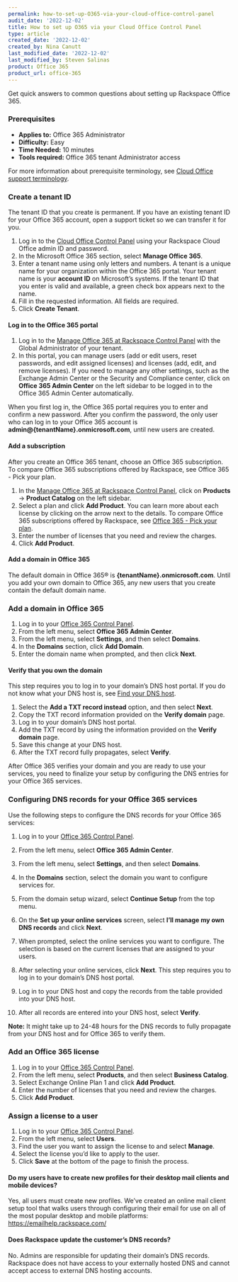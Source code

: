 ```yaml
---
permalink: how-to-set-up-O365-via-your-cloud-office-control-panel
audit_date: '2022-12-02'
title: How to set up O365 via your Cloud Office Control Panel
type: article
created_date: '2022-12-02'
created_by: Nina Canutt
last_modified_date: '2022-12-02'
last_modified_by: Steven Salinas
product: Office 365
product_url: office-365
---
```


Get quick answers to common questions about setting up Rackspace Office 365.

### Prerequisites

- **Applies to:** Office 365 Administrator
- **Difficulty:** Easy
- **Time Needed:** 10 minutes
- **Tools required:** Office 365 tenant Administrator access

For more information about prerequisite terminology, see
[Cloud Office support terminology](/support/how-to/cloud-office-support-terminology/).

### Create a tenant ID
The tenant ID that you create is permanent. If you have an existing tenant ID for your Office 365 account, open a support ticket so we can transfer it for you.

1.	Log in to the [Cloud Office Control Panel](https://cp.rackspace.com/) using your Rackspace Cloud Office admin ID and password.
2.	In the Microsoft Office 365 section, select **Manage Office 365**.
3.	Enter a tenant name using only letters and numbers.
A tenant is a unique name for your organization within the Office 365 portal. Your tenant name is your **account ID** on Microsoft’s systems.
If the tenant ID that you enter is valid and available, a green check box appears next to the name.
4.	Fill in the requested information. All fields are required.
5.	Click **Create Tenant**.

#### Log in to the Office 365 portal
1.	Log in to the [Manage Office 365 at Rackspace Control Panel](https://manage365.rackspace.com/) with the Global Administrator of your tenant.
2.	In this portal, you can manage users (add or edit users, reset passwords, and edit assigned licenses) and licenses (add, edit, and remove licenses). If you need to manage any other settings, such as the Exchange Admin Center or the Security and Compliance center, click on **Office 365 Admin Center** on the left sidebar to be logged in to the Office 365 Admin Center automatically.

When you first log in, the Office 365 portal requires you to enter and confirm a new password. After you confirm the password, the only user who can log in to your Office 365 account is **admin@{tenantName}.onmicrosoft.com**, until new users are created.

#### Add a subscription
After you create an Office 365 tenant, choose an Office 365 subscription. To compare Office 365 subscriptions offered by Rackspace, see Office 365 - Pick your plan.

1.	In the [Manage Office 365 at Rackspace Control Panel](https://www.rackspace.com/office-365/pick-your-plan), click on **Products** -> **Product Catalog** on the left sidebar.
2.	Select a plan and click **Add Product**. You can learn more about each license by clicking on the arrow next to the details. To compare Office 365 subscriptions offered by Rackspace, see [Office 365 - Pick your plan](https://www.rackspace.com/office-365/pick-your-plan).
3.	Enter the number of licenses that you need and review the charges.
4.	Click **Add Product**.

#### Add a domain in Office 365
The default domain in Office 365® is **{tenantName}.onmicrosoft.com**. Until you add your own domain to Office 365, any new users that you create contain the default domain name.

### Add a domain in Office 365
1.	Log in to your [Office 365 Control Panel](https://manage365.rackspace.com/).
2.	From the left menu, select **Office 365 Admin Center**.
3.	From the left menu, select **Settings**, and then select **Domains**.
4.	In the **Domains** section, click **Add Domain**.
5.	Enter the domain name when prompted, and then click **Next**.

#### Verify that you own the domain
This step requires you to log in to your domain’s DNS host portal. If you do not know what your DNS host is, see [Find your DNS host](https://docs.rackspace.com/support/how-to/find-dns-host/).
1.	Select the **Add a TXT record instead** option, and then select **Next**.
2.	Copy the TXT record information provided on the **Verify domain** page.
3.	Log in to your domain’s DNS host portal.
4.	Add the TXT record by using the information provided on the **Verify domain** page.
5.	Save this change at your DNS host.
6.	After the TXT record fully propagates, select **Verify**.

After Office 365 verifies your domain and you are ready to use your services, you need to finalize your setup by configuring the DNS entries for your Office 365 services.


### Configuring DNS records for your Office 365 services
Use the following steps to configure the DNS records for your Office 365 services:
1.	Log in to your [Office 365 Control Panel](https://manage365.rackspace.com/).
2.	From the left menu, select **Office 365 Admin Center**.
3.	From the left menu, select **Settings**, and then select **Domains**.
4.	In the **Domains** section, select the domain you want to configure services for.
5.	From the domain setup wizard, select **Continue Setup** from the top menu.
6.	On the **Set up your online services** screen, select **I’ll manage my own DNS records** and click **Next**.
7.	When prompted, select the online services you want to configure. The selection is based on the current licenses that are assigned to your users.
8.	After selecting your online services, click **Next**.
This step requires you to log in to your domain’s DNS host portal.

9.	Log in to your DNS host and copy the records from the table provided into your DNS host.
10.	After all records are entered into your DNS host, select **Verify**.

**Note:** It might take up to 24-48 hours for the DNS records to fully propagate from your DNS host and for Office 365 to verify them.

### Add an Office 365 license
1.	Log in to your [Office 365 Control Panel](https://manage365.rackspace.com/).
2.	From the left menu, select **Products**, and then select **Business Catalog**.
3.	Select Exchange Online Plan 1 and click **Add Product**. 
4.	Enter the number of licenses that you need and review the charges.
5.	Click **Add Product**.

### Assign a license to a user
1.	Log in to your [Office 365 Control Panel](https://manage365.rackspace.com/).
2.	From the left menu, select **Users**.
3.	Find the user you want to assign the license to and select **Manage**.
4.	Select the license you’d like to apply to the user.
5.	Click **Save** at the bottom of the page to finish the process.

#### Do my users have to create new profiles for their desktop mail clients and mobile devices?
Yes, all users must create new profiles. We’ve created an online mail client setup tool that walks users through configuring their email for use on all of the most popular desktop and mobile platforms: https://emailhelp.rackspace.com/

#### Does Rackspace update the customer’s DNS records?
No. Admins are responsible for updating their domain’s DNS records. Rackspace does not have access to your externally hosted DNS and cannot accept access to external DNS hosting accounts.
